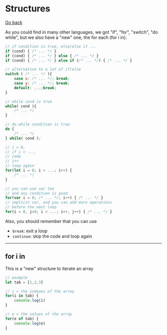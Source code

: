 # Structures

[Go back](../index.md#basic-syntax)

As you could find in many other languages, we got "if", "for", "switch", "do while", but we also have a "new" one, the for each (for i in).

```js
// if condition is true, else/else if ...
if (cond) { /* ... */ }
if (cond) { /* ... */ } else { /* ... */ }
if (cond) { /* ... */ } else if (/* ... */) { /* ... */ }

// alternative to a lot of if/else
switch ( /* ... */ ){
    case x: /* ... */; break;
    case y: /* ... */; break;
    default: ...;break;
}

// while cond is true
while( cond ){
    /* ... */
}

// do while condition is true
do {
    /* ... */
} while( cond );

// i = 0,
// if i < ...,
// code
// i++
// loop again
for(let i = 0; i < ...; i++) {
    /* ... */
}

// you can use var too
// and any condition is good
for(var i = 0; /* ... */; i++) { /* ... */ }
// implicit var, and you can add more operations
// before the next loop
for(i = 0, j=0; i < ...; i++, j++) { /* ... */ }
```

Also, you should remember that you can use

* `break`: exit a loop
* `continue`: skip the code and loop again

<hr class="sl">

## for i in

This is a "new" structure to iterate an array

```js
// example
let tab = [1,2,3]

// i = the indexes of the array
for(i in tab) {
    console.log(i)
}

// e = the values of the array
for(e of tab) {
    console.log(e)
}
```

